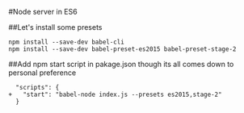 #Node server in ES6

##Let's install some presets

```
npm install --save-dev babel-cli
npm install --save-dev babel-preset-es2015 babel-preset-stage-2
```



##Add npm start script in pakage.json
though its all comes down to personal preference 

```
  "scripts": {
+   "start": "babel-node index.js --presets es2015,stage-2"
  }
